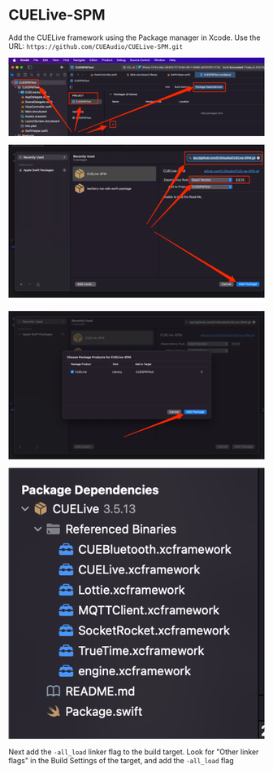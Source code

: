 # CUELive-SPM

Add the CUELive framework using the Package manager in Xcode. Use the URL: `https://github.com/CUEAudio/CUELive-SPM.git`

![](images/xcode-1.png)


![](images/xcode-2.png)


![](images/xcode-3.png)


![](images/xcode-4.png)


Next add the `-all_load` linker flag to the build target. Look for "Other linker flags" in the Build Settings of the target, and add the `-all_load` flag

[](images/xcode-5.png)
